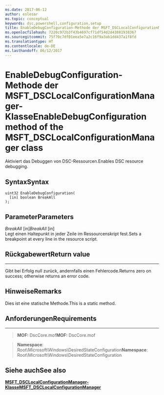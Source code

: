 ```yaml
---
ms.date: 2017-06-12
author: eslesar
ms.topic: conceptual
keywords: dsc,powershell,configuration,setup
title: EnableDebugConfiguration-Methode der MSFT_DSCLocalConfigurationManager-Klasse
ms.openlocfilehash: 7220c972b3f43b4697cf71df54d2d43881938367
ms.sourcegitcommit: 75f70c7df01eea5e7a2c16f9a3ab1dd437a1f8fd
ms.translationtype: HT
ms.contentlocale: de-DE
ms.lasthandoff: 06/12/2017
---
```

# <a name="enabledebugconfiguration-method-of-the-msftdsclocalconfigurationmanager-class"></a><span data-ttu-id="4de33-103">EnableDebugConfiguration-Methode der MSFT_DSCLocalConfigurationManager-Klasse</span><span class="sxs-lookup"><span data-stu-id="4de33-103">EnableDebugConfiguration method of the MSFT_DSCLocalConfigurationManager class</span></span>

<span data-ttu-id="4de33-104">Aktiviert das Debuggen von DSC-Ressourcen.</span><span class="sxs-lookup"><span data-stu-id="4de33-104">Enables DSC resource debugging.</span></span>

<a name="syntax"></a><span data-ttu-id="4de33-105">Syntax</span><span class="sxs-lookup"><span data-stu-id="4de33-105">Syntax</span></span>
------

```mof
uint32 EnableDebugConfiguration(
  [in] boolean BreakAll
);
```

<a name="parameters"></a><span data-ttu-id="4de33-106">Parameter</span><span class="sxs-lookup"><span data-stu-id="4de33-106">Parameters</span></span>
----------

<span data-ttu-id="4de33-107">*BreakAll* \[in\]</span><span class="sxs-lookup"><span data-stu-id="4de33-107">*BreakAll* \[in\]</span></span>  
<span data-ttu-id="4de33-108">Legt einen Haltepunkt in jeder Zeile im Ressourcenskript fest.</span><span class="sxs-lookup"><span data-stu-id="4de33-108">Sets a breakpoint at every line in the resource script.</span></span>

## <a name="return-value"></a><span data-ttu-id="4de33-109">Rückgabewert</span><span class="sxs-lookup"><span data-stu-id="4de33-109">Return value</span></span>
------------

<span data-ttu-id="4de33-110">Gibt bei Erfolg null zurück, andernfalls einen Fehlercode.</span><span class="sxs-lookup"><span data-stu-id="4de33-110">Returns zero on success; otherwise returns an error code.</span></span>

## <a name="remarks"></a><span data-ttu-id="4de33-111">Hinweise</span><span class="sxs-lookup"><span data-stu-id="4de33-111">Remarks</span></span>

<span data-ttu-id="4de33-112">Dies ist eine statische Methode.</span><span class="sxs-lookup"><span data-stu-id="4de33-112">This is a static method.</span></span>

## <a name="requirements"></a><span data-ttu-id="4de33-113">Anforderungen</span><span class="sxs-lookup"><span data-stu-id="4de33-113">Requirements</span></span>
------------
><span data-ttu-id="4de33-114">**MOF:** DscCore.mof</span><span class="sxs-lookup"><span data-stu-id="4de33-114">**MOF:** DscCore.mof</span></span>

><span data-ttu-id="4de33-115">**Namespace**: Root\Microsoft\Windows\DesiredStateConfiguration</span><span class="sxs-lookup"><span data-stu-id="4de33-115">**Namespace**: Root\Microsoft\Windows\DesiredStateConfiguration</span></span>


## <a name="see-also"></a><span data-ttu-id="4de33-116">Siehe auch</span><span class="sxs-lookup"><span data-stu-id="4de33-116">See also</span></span>


[<span data-ttu-id="4de33-117">**MSFT_DSCLocalConfigurationManager-Klasse**</span><span class="sxs-lookup"><span data-stu-id="4de33-117">**MSFT_DSCLocalConfigurationManager**</span></span>](msft-dsclocalconfigurationmanager.md)
 

 



